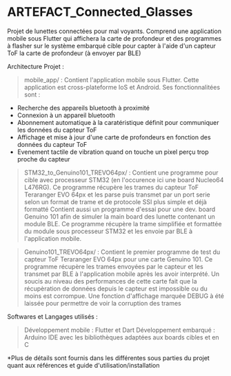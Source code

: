 # ARTEFACT_Connected_Glasses
Projet de lunettes connectées pour mal voyants. Comprend une application mobile sous Flutter qui affichera la carte de profondeur et des programmes à flasher sur le système embarqué cible pour capter à l'aide d'un capteur ToF la carte de profondeur (à envoyer par BLE)

Architecture Projet : 
> mobile_app/ :
Contient l'application mobile sous Flutter. Cette application est cross-plateforme IoS et Android.
Ses fonctionnalitées sont : 
- Recherche des appareils bluetooth à proximité
- Connexion à un appareil bluetooth
- Abonnement automatique à la caratéristique définit pour communiquer les données du capteur ToF
- Affichage et mise à jour d'une carte de profondeurs en fonction des données du capteur ToF
- Evenement tactile de vibration quand on touche un pixel perçu trop proche du capteur

> STM32_to_Genuino101_TREVO64px/ : 
Contient une programme pour cible avec processeur STM32 (en l'occurence ici une board Nucleo64 L476RG).
Ce programme récupère les trames du capteur ToF Teraranger EVO 64px et les parse puis transmet par un port serie selon un format de trame et de protocole SSI plus simple et déjà formatté
Contient aussi un programme d'essai pour une dev. board Genuino 101 afin de simuler la main board des lunette contenant un module BLE.
Ce programme récupère la trame simplifiée et formattée du module sous processeur STM32 et les envoie par BLE à l'application mobile.

> Genuino101_TREVO64px/ :
Contient le premier programme de test du capteur ToF Teraranger EVO 64px pour une carte Genuino 101.
Ce programme récupère les trames envoyées par le capteur et les transmet par BLE à l'application mobile après les avoir interprété.
Un soucis au niveau des performances de cette carte fait que la récupèration de données depuis le capteur est impossible ou du moins est corrompue.
Une fonction d'affichage marquée DEBUG à été laissée pour permettre de voir la corruption des trames


Softwares et Langages utilisés :
> Développement mobile : Flutter et Dart
> Développement embarqué : Arduino IDE avec les bibliothèques adaptées aux boards cibles et en C


*Plus de détails sont fournis dans les différentes sous parties du projet quant aux références et guide d'utilisation/installation
